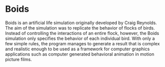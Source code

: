 # Boids
Boids is an artificial life simulation originally developed by Craig Reynolds. The aim of the simulation was to replicate the behavior of flocks of birds. Instead of controlling the interactions of an entire flock, however, the Boids simulation only specifies the behavior of each individual bird. With only a few simple rules, the program manages to generate a result that is complex and realistic enough to be used as a framework for computer graphics applications such as computer generated behavioral animation in motion picture films.
